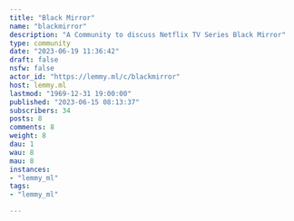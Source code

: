 ```yaml
---
title: "Black Mirror" 
name: "blackmirror"
description: "A Community to discuss Netflix TV Series Black Mirror"
type: community
date: "2023-06-19 11:36:42"
draft: false
nsfw: false
actor_id: "https://lemmy.ml/c/blackmirror"
host: lemmy.ml
lastmod: "1969-12-31 19:00:00"
published: "2023-06-15 08:13:37"
subscribers: 34
posts: 8
comments: 8
weight: 8
dau: 1
wau: 8
mau: 8
instances:
- "lemmy_ml"
tags: 
- "lemmy_ml"

---
```

